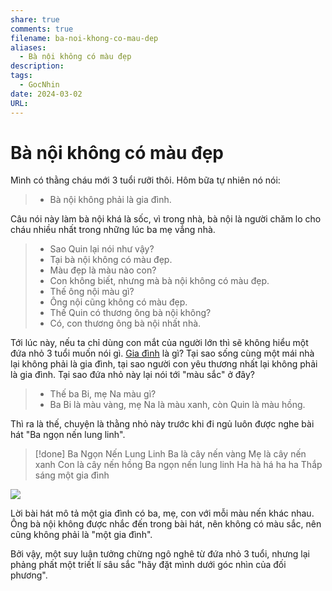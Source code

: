 ```yaml
---
share: true
comments: true
filename: ba-noi-khong-co-mau-dep
aliases:
  - Bà nội không có màu đẹp
description: 
tags:
  - GocNhin
date: 2024-03-02
URL: 
---
```

# Bà nội không có màu đẹp
Mình có thằng cháu mới 3 tuổi rưỡi thôi. Hôm bữa tự nhiên nó nói:

> - Bà nội không phải là gia đình.

Câu nói này làm bà nội khá là sốc, vì trong nhà, bà nội là người chăm lo cho cháu nhiều nhất trong những lúc ba mẹ vắng nhà.

> - Sao Quin lại nói như vậy?
> - Tại bà nội không có màu đẹp.
> - Màu đẹp là màu nào con?
> - Con không biết, nhưng mà bà nội không có màu đẹp.
> - Thế ông nội màu gì?
> - Ông nội cũng không có màu đẹp.
> - Thế Quin có thương ông bà nội không?
> - Có, con thương ông bà nội nhất nhà.

Tới lúc này, nếu ta chỉ dùng con mắt của người lớn thì sẽ không hiểu một đứa nhỏ 3 tuổi muốn nói gì.  [Gia đình](Gia%20%C4%91%C3%ACnh.md) là gì? Tại sao sống cùng một mái nhà lại không phải là gia đình, tại sao người con yêu thương nhất lại không phải là gia đình. Tại sao đứa nhỏ này lại nói tới "màu sắc" ở đây?

> - Thế ba Bi, mẹ Na màu gì?
> - Ba Bi là màu vàng, mẹ Na là màu xanh, còn Quin là màu hồng.

Thì ra là thế, chuyện là thằng nhỏ này trước khi đi ngủ luôn được nghe bài hát "Ba ngọn nến lung linh".

> [!done] Ba Ngọn Nến Lung Linh
> 	Ba là cây nến vàng
> 	Mẹ là cây nến xanh
> 	Con là cây nến hồng
> 	Ba ngọn nến lung linh
> 	Ha hà há ha ha
> 	Thắp sáng một gia đình

![](https://i.imgur.com/yFXFDk8.png)

Lời bài hát mô tả một gia đình có ba, mẹ, con với mỗi màu nến khác nhau. Ông bà nội không được nhắc đến trong bài hát, nên không có màu sắc, nên cũng không phải là "một gia đình".

Bởi vậy, một suy luận tưởng chừng ngô nghê từ đứa nhỏ 3 tuổi, nhưng lại phảng phất một triết lí sâu sắc "hãy đặt mình dưới góc nhìn của đối phương".